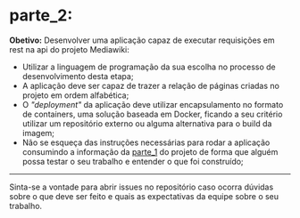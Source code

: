 # parte_2:

**Obetivo:** Desenvolver uma aplicação capaz de executar requisições em rest na api do projeto Mediawiki:

* Utilizar a linguagem de programação da sua escolha no processo de desenvolvimento desta etapa;
* A aplicação deve ser capaz de trazer a relação de páginas criadas no projeto em ordem alfabética;
* O *"deployment"* da aplicação deve utilizar encapsulamento no formato de containers, uma solução baseada em Docker, ficando a seu critério utilizar um repositório externo ou alguma alternativa para o build da imagem;
* Não se esqueça das instruções necessárias para rodar a aplicação consumindo a informação da [parte_1](https://github.com/sre-team/challenge/tree/master/parte_1) do projeto de forma que alguém possa testar o seu trabalho e entender o que foi construído;

---

Sinta-se a vontade para abrir issues no repositório caso ocorra dúvidas sobre o que deve ser feito e quais as expectativas da equipe sobre o seu trabalho.
